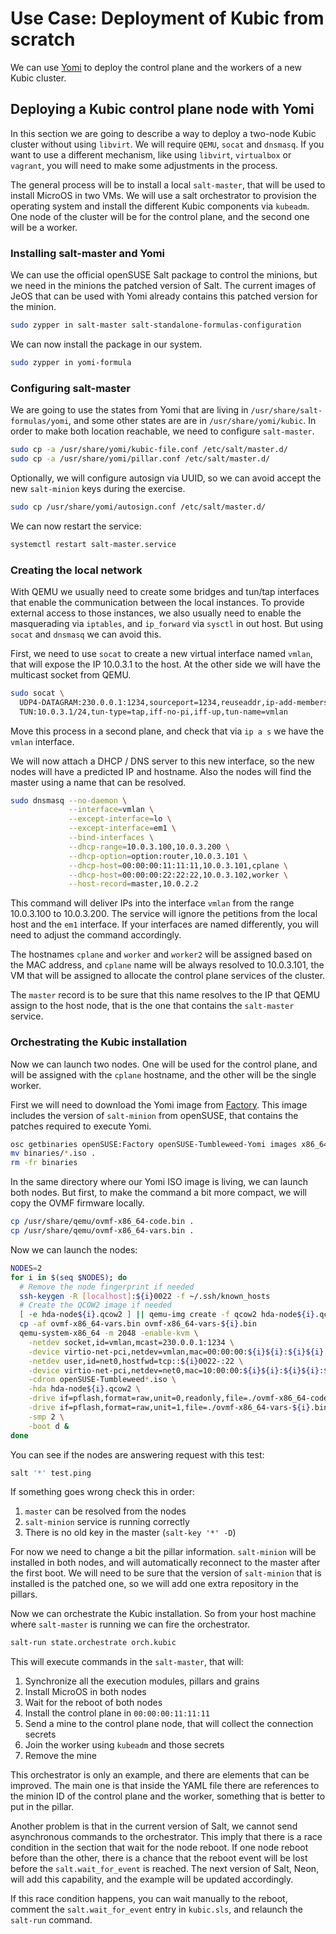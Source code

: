 # Use Case: Deployment of Kubic from scratch

We can use [Yomi](https://github.com/openSUSE/yomi) to deploy the
control plane and the workers of a new Kubic cluster.

## Deploying a Kubic control plane node with Yomi

In this section we are going to describe a way to deploy a two-node
Kubic cluster without using `libvirt`. We will require `QEMU`, `socat`
and `dnsmasq`. If you want to use a different mechanism, like using
`libvirt`, `virtualbox` or `vagrant`, you will need to make some
adjustments in the process.

The general process will be to install a local `salt-master`, that
will be used to install MicroOS in two VMs. We will use a salt
orchestrator to provision the operating system and install the
different Kubic components via `kubeadm`. One node of the cluster will
be for the control plane, and the second one will be a worker.

### Installing salt-master and Yomi

We can use the official openSUSE Salt package to control the minions,
but we need in the minions the patched version of Salt. The current
images of JeOS that can be used with Yomi already contains this
patched version for the minion.

```bash
sudo zypper in salt-master salt-standalone-formulas-configuration
```

We can now install the package in our system.

```bash
sudo zypper in yomi-formula
```

### Configuring salt-master

We are going to use the states from Yomi that are living in
`/usr/share/salt-formulas/yomi`, and some other states are are in
`/usr/share/yomi/kubic`. In order to make both location reachable, we
need to configure `salt-master`.

```bash
sudo cp -a /usr/share/yomi/kubic-file.conf /etc/salt/master.d/
sudo cp -a /usr/share/yomi/pillar.conf /etc/salt/master.d/
```

Optionally, we will configure autosign via UUID, so we can avoid
accept the new `salt-minion` keys during the exercise.

```bash
sudo cp /usr/share/yomi/autosign.conf /etc/salt/master.d/
```

We can now restart the service:

```bash
systemctl restart salt-master.service
```

### Creating the local network

With QEMU we usually need to create some bridges and tun/tap
interfaces that enable the communication between the local
instances. To provide external access to those instances, we also
usually need to enable the masquerading via `iptables`, and
`ip_forward` via `sysctl` in out host. But using `socat` and `dnsmasq`
we can avoid this.

First, we need to use `socat` to create a new virtual interface named
`vmlan`, that will expose the IP 10.0.3.1 to the host. At the other
side we will have the multicast socket from QEMU.

```bash
sudo socat \
  UDP4-DATAGRAM:230.0.0.1:1234,sourceport=1234,reuseaddr,ip-add-membership=230.0.0.1:127.0.0.1 \
  TUN:10.0.3.1/24,tun-type=tap,iff-no-pi,iff-up,tun-name=vmlan
```

Move this process in a second plane, and check that via `ip a s` we
have the `vmlan` interface.

We will now attach a DHCP / DNS server to this new interface, so the
new nodes will have a predicted IP and hostname. Also the nodes will
find the master using a name that can be resolved.

```bash
sudo dnsmasq --no-daemon \
             --interface=vmlan \
             --except-interface=lo \
             --except-interface=em1 \
             --bind-interfaces \
             --dhcp-range=10.0.3.100,10.0.3.200 \
             --dhcp-option=option:router,10.0.3.101 \
             --dhcp-host=00:00:00:11:11:11,10.0.3.101,cplane \
             --dhcp-host=00:00:00:22:22:22,10.0.3.102,worker \
             --host-record=master,10.0.2.2
```

This command will deliver IPs into the interface `vmlan` from the
range 10.0.3.100 to 10.0.3.200. The service will ignore the petitions
from the local host and the `em1` interface. If your interfaces are
named differently, you will need to adjust the command accordingly.

The hostnames `cplane` and `worker` and `worker2` will be assigned
based on the MAC address, and `cplane` name will be always resolved to
10.0.3.101, the VM that will be assigned to allocate the control plane
services of the cluster.

The `master` record is to be sure that this name resolves to the IP
that QEMU assign to the host node, that is the one that contains the
`salt-master` service.

### Orchestrating the Kubic installation

Now we can launch two nodes. One will be used for the control plane,
and will be assigned with the `cplane` hostname, and the other will be
the single worker.

First we will need to download the Yomi image from
[Factory](https://build.opensuse.org/package/show/openSUSE:Factory/openSUSE-Tumbleweed-Yomi). This
image includes the version of `salt-minion` from openSUSE, that
contains the patches required to execute Yomi.

```bash
osc getbinaries openSUSE:Factory openSUSE-Tumbleweed-Yomi images x86_64
mv binaries/*.iso .
rm -fr binaries
```

In the same directory where our Yomi ISO image is living, we can
launch both nodes. But first, to make the command a bit more compact,
we will copy the OVMF firmware locally.

```bash
cp /usr/share/qemu/ovmf-x86_64-code.bin .
cp /usr/share/qemu/ovmf-x86_64-vars.bin .
```

Now we can launch the nodes:

```bash
NODES=2
for i in $(seq $NODES); do
  # Remove the node fingerprint if needed
  ssh-keygen -R [localhost]:${i}0022 -f ~/.ssh/known_hosts
  # Create the QCOW2 image if needed
  [ -e hda-node${i}.qcow2 ] || qemu-img create -f qcow2 hda-node${i}.qcow2 50G
  cp -af ovmf-x86_64-vars.bin ovmf-x86_64-vars-${i}.bin
  qemu-system-x86_64 -m 2048 -enable-kvm \
    -netdev socket,id=vmlan,mcast=230.0.0.1:1234 \
    -device virtio-net-pci,netdev=vmlan,mac=00:00:00:${i}${i}:${i}${i}:${i}${i} \
    -netdev user,id=net0,hostfwd=tcp::${i}0022-:22 \
    -device virtio-net-pci,netdev=net0,mac=10:00:00:${i}${i}:${i}${i}:${i}${i} \
    -cdrom openSUSE-Tumbleweed*.iso \
    -hda hda-node${i}.qcow2 \
    -drive if=pflash,format=raw,unit=0,readonly,file=./ovmf-x86_64-code.bin \
    -drive if=pflash,format=raw,unit=1,file=./ovmf-x86_64-vars-${i}.bin \
    -smp 2 \
    -boot d &
done
```

You can see if the nodes are answering request with this test:

```bash
salt '*' test.ping
```

If something goes wrong check this in order:

1. `master` can be resolved from the nodes
2. `salt-minion` service is running correctly
3. There is no old key in the master (`salt-key '*' -D`)

For now we need to change a bit the pillar information. `salt-minion`
will be installed in both nodes, and will automatically reconnect to
the master after the first boot. We will need to be sure that the
version of `salt-minion` that is installed is the patched one, so we
will add one extra repository in the pillars.

Now we can orchestrate the Kubic installation. So from your host
machine where `salt-master` is running we can fire the orchestrator.

```bash
salt-run state.orchestrate orch.kubic
```

This will execute commands in the `salt-master`, that will:

1. Synchronize all the execution modules, pillars and grains
2. Install MicroOS in both nodes
3. Wait for the reboot of both nodes
4. Install the control plane in `00:00:00:11:11:11`
5. Send a mine to the control plane node, that will collect the
   connection secrets
6. Join the worker using `kubeadm` and those secrets
7. Remove the mine

This orchestrator is only an example, and there are elements that can
be improved. The main one is that inside the YAML file there are
references to the minion ID of the control plane and the worker,
something that is better to put in the pillar.

Another problem is that in the current version of Salt, we cannot send
asynchronous commands to the orchestrator. This imply that there is a
race condition in the section that wait for the node reboot. If one
node reboot before than the other, there is a chance that the reboot
event will be lost before the `salt.wait_for_event` is reached. The
next version of Salt, Neon, will add this capability, and the example
will be updated accordingly.

If this race condition happens, you can wait manually to the reboot,
comment the `salt.wait_for_event` entry in `kubic.sls`, and relaunch
the `salt-run` command.
